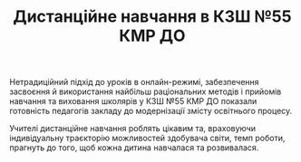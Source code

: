 ﻿---
title: Дистанційне навчання в КЗШ №55 КМР ДО
---

Нетрадиційний підхід до уроків в онлайн-режимі,  забезпечення засвоєння й використання найбільш раціональних методів і прийомів навчання та виховання школярів у КЗШ №55 КМР ДО показали готовність педагогів закладу до модернізації змісту освітнього процесу.

Учителі дистанційне навчання роблять цікавим та, враховуючи індивідуальну траєкторію можливостей здобувача світи, темп роботи, прагнуть до того, щоб кожна дитина навчалася та розвивалася.

<slideshow></slideshow>
